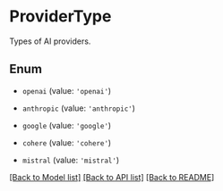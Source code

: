 # ProviderType

Types of AI providers.

## Enum

* `openai` (value: `'openai'`)

* `anthropic` (value: `'anthropic'`)

* `google` (value: `'google'`)

* `cohere` (value: `'cohere'`)

* `mistral` (value: `'mistral'`)

[[Back to Model list]](../README.md#documentation-for-models) [[Back to API list]](../README.md#documentation-for-api-endpoints) [[Back to README]](../README.md)
